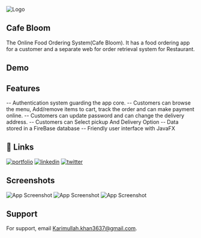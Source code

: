 

![Logo](https://drive.google.com/file/d/1YHgqIsN6totdh7niai6d4nD3Hmpe1ENy/view?usp=sharing)


## Cafe Bloom
The Online Food Ordering System(Cafe Bloom). It has a food ordering app for a customer and a separate web for order retrieval system for Restaurant.




## Demo




## Features
-- Authentication system guarding the app core.
-- Customers can browse the menu, Add/remove items to cart, track the order and can make payment online.
-- Customers can update password and can change the delivery address.
-- Customers can Select pickup And Delivery Option
-- Data stored in a FireBase database
-- Friendly user interface with JavaFX




## 🔗 Links
[![portfolio](https://img.shields.io/badge/my_portfolio-000?style=for-the-badge&logo=ko-fi&logoColor=white)](https://katherineoelsner.com/)
[![linkedin](https://img.shields.io/badge/linkedin-0A66C2?style=for-the-badge&logo=linkedin&logoColor=white)](https://www.linkedin.com/)
[![twitter](https://img.shields.io/badge/twitter-1DA1F2?style=for-the-badge&logo=twitter&logoColor=white)](https://twitter.com/)




## Screenshots

![App Screenshot](https://drive.google.com/file/d/10JJsnBU_Hu1F3VZkgzQYjPxzckqpLFbU/view?usp=sharing)
![App Screenshot](https://drive.google.com/file/d/1ah-t0yPYCtLO0mCnFBOZD4drIUbV3TdJ/view?usp=sharing)
![App Screenshot](https://drive.google.com/file/d/1Q3lyvGpL6D0jnF09zPG2lfuJnnnStpWC/view?usp=sharing)


## Support

For support, email Karimullah.khan3637@gmail.com.

